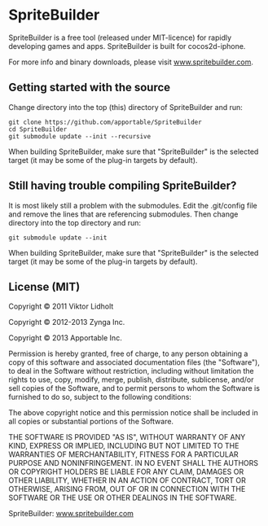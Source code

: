 # SpriteBuilder

SpriteBuilder is a free tool (released under MIT-licence) for rapidly developing games and apps. SpriteBuilder is built for cocos2d-iphone.

For more info and binary downloads, please visit www.spritebuilder.com.

## Getting started with the source

Change directory into the top (this) directory of SpriteBuilder and run:

    git clone https://github.com/apportable/SpriteBuilder
    cd SpriteBuilder
    git submodule update --init --recursive

When building SpriteBuilder, make sure that "SpriteBuilder" is the selected target (it may be some of the plug-in targets by default).

## Still having trouble compiling SpriteBuilder?

It is most likely still a problem with the submodules. Edit the .git/config file and remove the lines that are referencing submodules. Then change directory into the top directory and run:

    git submodule update --init

When building SpriteBuilder, make sure that "SpriteBuilder" is the selected target (it may be some of the plug-in targets by default).

## License (MIT)
Copyright © 2011 Viktor Lidholt

Copyright © 2012-2013 Zynga Inc.

Copyright © 2013 Apportable Inc.

Permission is hereby granted, free of charge, to any person obtaining a copy of this software and associated documentation files (the "Software"), to deal in the Software without restriction, including without limitation the rights to use, copy, modify, merge, publish, distribute, sublicense, and/or sell copies of the Software, and to permit persons to whom the Software is furnished to do so, subject to the following conditions:

The above copyright notice and this permission notice shall be included in all copies or substantial portions of the Software.

THE SOFTWARE IS PROVIDED "AS IS", WITHOUT WARRANTY OF ANY KIND, EXPRESS OR IMPLIED, INCLUDING BUT NOT LIMITED TO THE WARRANTIES OF MERCHANTABILITY, FITNESS FOR A PARTICULAR PURPOSE AND NONINFRINGEMENT. IN NO EVENT SHALL THE AUTHORS OR COPYRIGHT HOLDERS BE LIABLE FOR ANY CLAIM, DAMAGES OR OTHER LIABILITY, WHETHER IN AN ACTION OF CONTRACT, TORT OR OTHERWISE, ARISING FROM, OUT OF OR IN CONNECTION WITH THE SOFTWARE OR THE USE OR OTHER DEALINGS IN THE SOFTWARE.

SpriteBuilder: www.spritebuilder.com
